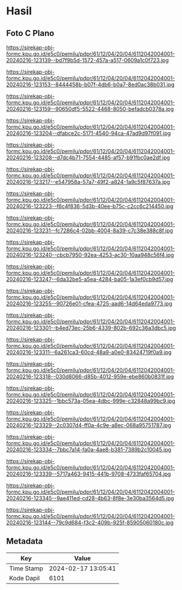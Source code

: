 # Hasil

## Foto C Plano

https://sirekap-obj-formc.kpu.go.id/e5c0/pemilu/pdpr/61/12/04/20/04/6112042004001-20240216-123139--bd7f9b5d-1572-457a-a517-0609a1c0f723.jpg

https://sirekap-obj-formc.kpu.go.id/e5c0/pemilu/pdpr/61/12/04/20/04/6112042004001-20240216-123153--8444458b-b07f-4db6-b0a7-8ed0ac38b031.jpg

https://sirekap-obj-formc.kpu.go.id/e5c0/pemilu/pdpr/61/12/04/20/04/6112042004001-20240216-123159--90650df5-5522-4468-8050-befadcb0378a.jpg

https://sirekap-obj-formc.kpu.go.id/e5c0/pemilu/pdpr/61/12/04/20/04/6112042004001-20240216-123204--dfabce2c-5171-4540-94ca-47ad9d97f091.jpg

https://sirekap-obj-formc.kpu.go.id/e5c0/pemilu/pdpr/61/12/04/20/04/6112042004001-20240216-123208--d7dc4b71-7554-4485-af57-b91fbc0ae2df.jpg

https://sirekap-obj-formc.kpu.go.id/e5c0/pemilu/pdpr/61/12/04/20/04/6112042004001-20240216-123217--e547958a-57a7-49f2-a824-1a9c5f87637a.jpg

https://sirekap-obj-formc.kpu.go.id/e5c0/pemilu/pdpr/61/12/04/20/04/6112042004001-20240216-123223--f6c4f836-5d3b-40ee-b75c-c2cc6c214450.jpg

https://sirekap-obj-formc.kpu.go.id/e5c0/pemilu/pdpr/61/12/04/20/04/6112042004001-20240216-123231--fc7286c4-02bb-4004-8a39-c7c38e388c8f.jpg

https://sirekap-obj-formc.kpu.go.id/e5c0/pemilu/pdpr/61/12/04/20/04/6112042004001-20240216-123240--cbcb7950-92ea-4253-ac30-10aa948c56f4.jpg

https://sirekap-obj-formc.kpu.go.id/e5c0/pemilu/pdpr/61/12/04/20/04/6112042004001-20240216-123247--6da32be5-a5ea-4284-ba05-1a3ef0cb9d57.jpg

https://sirekap-obj-formc.kpu.go.id/e5c0/pemilu/pdpr/61/12/04/20/04/6112042004001-20240216-123255--90726e01-cfea-4725-aad6-14d64eda9773.jpg

https://sirekap-obj-formc.kpu.go.id/e5c0/pemilu/pdpr/61/12/04/20/04/6112042004001-20240216-123301--b4ed73ec-25b6-4339-802b-692c36a3dbc5.jpg

https://sirekap-obj-formc.kpu.go.id/e5c0/pemilu/pdpr/61/12/04/20/04/6112042004001-20240216-123311--6a261ca3-60cd-48a9-a0e0-83424719f0a9.jpg

https://sirekap-obj-formc.kpu.go.id/e5c0/pemilu/pdpr/61/12/04/20/04/6112042004001-20240216-123318--030d8066-d85b-4012-959e-ebe860b0831f.jpg

https://sirekap-obj-formc.kpu.go.id/e5c0/pemilu/pdpr/61/12/04/20/04/6112042004001-20240216-123325--1bbc573a-05ea-4dbc-999e-c32848a99bc9.jpg

https://sirekap-obj-formc.kpu.go.id/e5c0/pemilu/pdpr/61/12/04/20/04/6112042004001-20240216-123329--2c0307d4-ff0a-4c9e-a8ec-068a95751787.jpg

https://sirekap-obj-formc.kpu.go.id/e5c0/pemilu/pdpr/61/12/04/20/04/6112042004001-20240216-123334--7bbc7a14-fa0a-4ae8-b381-7389b2c10045.jpg

https://sirekap-obj-formc.kpu.go.id/e5c0/pemilu/pdpr/61/12/04/20/04/6112042004001-20240216-123339--5717a463-9415-441b-9708-4733faf65704.jpg

https://sirekap-obj-formc.kpu.go.id/e5c0/pemilu/pdpr/61/12/04/20/04/6112042004001-20240216-123345--9ae411ed-cd28-4b63-8f8e-3e30ba3564d5.jpg

https://sirekap-obj-formc.kpu.go.id/e5c0/pemilu/pdpr/61/12/04/20/04/6112042004001-20240216-123144--79c9d684-f3c2-409b-925f-85905060180c.jpg


## Metadata

| Key        | Value               |
| ---------- | ------------------- |
| Time Stamp | 2024-02-17 13:05:41 |
| Kode Dapil | 6101                |



